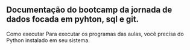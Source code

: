 
## Documentação do bootcamp da jornada de dados focada em pyhton, sql e git.



Como executar
Para executar os programas das aulas, você precisa do Python instalado em seu sistema.

